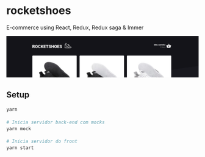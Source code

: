 # rocketshoes
E-commerce using React, Redux, Redux saga & Immer

![Preview](docs/preview.png)

## Setup
```bash
yarn

# Inicia servidor back-end com mocks
yarn mock

# Inicia servidor do front
yarn start
```